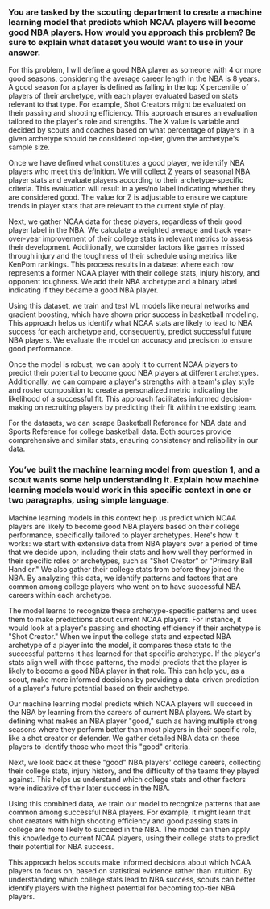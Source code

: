 ### You are tasked by the scouting department to create a machine learning model that predicts which NCAA players will become good NBA players. How would you approach this problem? Be sure to explain what dataset you would want to use in your answer.

For this problem, I will define a good NBA player as someone with 4 or more good seasons, considering the average career length in the NBA is 8 years. A good season for a player is defined as falling in the top X percentile of players of their archetype, with each player evaluated based on stats relevant to that type. For example, Shot Creators might be evaluated on their passing and shooting efficiency. This approach ensures an evaluation tailored to the player's role and strengths. The X value is variable and decided by scouts and coaches based on what percentage of players in a given archetype should be considered top-tier, given the archetype's sample size.

Once we have defined what constitutes a good player, we identify NBA players who meet this definition. We will collect Z years of seasonal NBA player stats and evaluate players according to their archetype-specific criteria. This evaluation will result in a yes/no label indicating whether they are considered good. The value for Z is adjustable to ensure we capture trends in player stats that are relevant to the current style of play.

Next, we gather NCAA data for these players, regardless of their good player label in the NBA. We calculate a weighted average and track year-over-year improvement of their college stats in relevant metrics to assess their development. Additionally, we consider factors like games missed through injury and the toughness of their schedule using metrics like KenPom rankings. This process results in a dataset where each row represents a former NCAA player with their college stats, injury history, and opponent toughness. We add their NBA archetype and a binary label indicating if they became a good NBA player.

Using this dataset, we train and test ML models like neural networks and gradient boosting, which have shown prior success in basketball modeling. This approach helps us identify what NCAA stats are likely to lead to NBA success for each archetype and, consequently, predict successful future NBA players. We evaluate the model on accuracy and precision to ensure good performance.

Once the model is robust, we can apply it to current NCAA players to predict their potential to become good NBA players at different archetypes. Additionally, we can compare a player's strengths with a team's play style and roster composition to create a personalized metric indicating the likelihood of a successful fit. This approach facilitates informed decision-making on recruiting players by predicting their fit within the existing team.

For the datasets, we can scrape Basketball Reference for NBA data and Sports Reference for college basketball data. Both sources provide comprehensive and similar stats, ensuring consistency and reliability in our data.

### You’ve built the machine learning model from question 1, and a scout wants some help understanding it. Explain how machine learning models would work in this specific context in one or two paragraphs, using simple language. 

Machine learning models in this context help us predict which NCAA players are likely to become good NBA players based on their college performance, specifically tailored to player archetypes. Here's how it works: we start with extensive data from NBA players over a period of time that we decide upon, including their stats and how well they performed in their specific roles or archetypes, such as "Shot Creator" or "Primary Ball Handler." We also gather their college stats from before they joined the NBA. By analyzing this data, we identify patterns and factors that are common among college players who went on to have successful NBA careers within each archetype.

The model learns to recognize these archetype-specific patterns and uses them to make predictions about current NCAA players. For instance, it would look at a player's passing and shooting efficiency if their archetype is "Shot Creator." When we input the college stats and expected NBA archetype of a player into the model, it compares these stats to the successful patterns it has learned for that specific archetype. If the player's stats align well with those patterns, the model predicts that the player is likely to become a good NBA player in that role. This can help you, as a scout, make more informed decisions by providing a data-driven prediction of a player's future potential based on their archetype.


Our machine learning model predicts which NCAA players will succeed in the NBA by learning from the careers of current NBA players. We start by defining what makes an NBA player "good," such as having multiple strong seasons where they perform better than most players in their specific role, like a shot creator or defender. We gather detailed NBA data on these players to identify those who meet this "good" criteria.

Next, we look back at these "good" NBA players' college careers, collecting their college stats, injury history, and the difficulty of the teams they played against. This helps us understand which college stats and other factors were indicative of their later success in the NBA.

Using this combined data, we train our model to recognize patterns that are common among successful NBA players. For example, it might learn that shot creators with high shooting efficiency and good passing stats in college are more likely to succeed in the NBA. The model can then apply this knowledge to current NCAA players, using their college stats to predict their potential for NBA success.

This approach helps scouts make informed decisions about which NCAA players to focus on, based on statistical evidence rather than intuition. By understanding which college stats lead to NBA success, scouts can better identify players with the highest potential for becoming top-tier NBA players.
